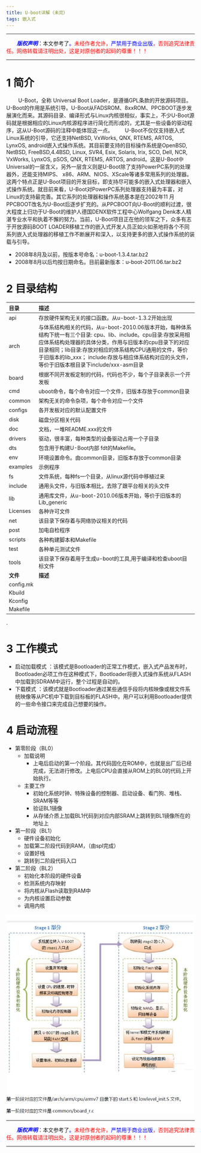 ```yaml
---
title: U-boot详解（未完）
tags: 嵌入式
---
```


------

&emsp;&emsp;<font color=blue>**_版权声明_**</font>：本文参考了<font color=blue>。</font><font color=red>未经作者允许，<font color=blue>严禁用于商业出版</font>，否则追究法律责任。网络转载请注明出处，这是对原创者的起码的尊重！！！</font>

------

# 1  简介
&emsp;&emsp; U-Boot，全称 Universal Boot Loader，是遵循GPL条款的开放源码项目。U-Boot的作用是系统引导。U-Boot从FADSROM、8xxROM、PPCBOOT逐步发展演化而来。其源码目录、编译形式与Linux内核很相似，事实上，不少U-Boot源码就是根据相应的Linux内核源程序进行简化而形成的，尤其是一些设备的驱动程序，这从U-Boot源码的注释中能体现这一点。
 &emsp;&emsp;U-Boot不仅仅支持嵌入式Linux系统的引导，它还支持NetBSD, VxWorks, QNX, RTEMS, ARTOS, LynxOS, android嵌入式操作系统。其目前要支持的目标操作系统是OpenBSD, NetBSD, FreeBSD,4.4BSD, Linux, SVR4, Esix, Solaris, Irix, SCO, Dell, NCR, VxWorks, LynxOS, pSOS, QNX, RTEMS, ARTOS, android。这是U-Boot中Universal的一层含义，另外一层含义则是U-Boot除了支持PowerPC系列的处理器外，还能支持MIPS、 x86、ARM、NIOS、XScale等诸多常用系列的处理器。这两个特点正是U-Boot项目的开发目标，即支持尽可能多的嵌入式处理器和嵌入式操作系统。就目前来看，U-Boot对PowerPC系列处理器支持最为丰富，对Linux的支持最完善。其它系列的处理器和操作系统基本是在2002年11 月PPCBOOT改名为U-Boot后逐步扩充的。从PPCBOOT向U-Boot的顺利过渡，很大程度上归功于U-Boot的维护人德国DENX软件工程中心Wolfgang Denk本人精湛专业水平和执着不懈的努力。当前，U-Boot项目正在他的领军之下，众多有志于开放源码BOOT LOADER移植工作的嵌入式开发人员正如火如荼地将各个不同系列嵌入式处理器的移植工作不断展开和深入，以支持更多的嵌入式操作系统的装载与引导。


* 2008年8月及以前，按版本号命名：u-boot-1.3.4.tar.bz2
* 2008年8月以后均按日期命名。目前最新版本：u-boot-2011.06.tar.bz2
# 2 目录结构
| 目录|描述|
|:--|:--|
|api|存放硬件架构无关的接口函数。从u-boot-1.3.2开始出现|
|arch | 与体系结构相关的代码，从u-boot-2010.06版本开始，每种体系结构下统一有三个目录: cpu、lib、include。cpu目录:存放采用相应体系结构处理器的具体分类，作用与旧版本的cpu目录下的对应目录相同；lib目录:存放对相应的体系结构CPU通用的文件，等价于旧版本的lib_xxx； include:存放与相应体系结构对应的头文件，等价于旧版本根目录下include/xxx-asm目录
| board  |  根据不同开发板定制的代码，代码也不少，每个子目录表示一个开发板
|cmd| uboot命令，每个命令对应一个文件，旧版本存放于common目录
|common|  架构无关的命令杂项，每个命令对应一个文件
|configs|		各开发板对应的默认配置文件
| disk   |  磁盘分区相关代码
| doc   | 文档，一堆README.xxx的文件
| drivers  | 驱动，很丰富，每种类型的设备驱动占用一个子目录
|dts|包含用于构建U-Boot内部 fdt的Makefile。
|env| 环境设置命令。由common目录，旧版本存放于common目录
| examples|  示例程序
| fs  | 文件系统，每种fs一个目录，从linux源代码中移植过来
| include  |通用头文件，与旧版本相比，去除了跟平台相关的头文件
|lib  |  通用库文件，从u-boot-2010.06版本开始，等价于旧版本的Lib_generic
|Licenses|各种许可文件
|net |  该目录下保存着与网络协议相关的代码
|post|加电自检程序
|scripts|各种构建脚本和Makefile
|test|各种单元测试文件
|tools  | 该目录下保存着用于生成u-boot的工具,用于编译和检查uboot目标文件
|**文件**|**描述**
| config.mk|
| Kbuild|
|Kconfig |
|Makefile|  

.

# 3 工作模式
* 启动加载模式 ：该模式是Bootloader的正常工作模式，嵌入式产品发布时，Bootloader必项工作在这种模式下，Bootloader将嵌入式操作系统从FLASH中加载到SDRAM中运行，整个过程是自动的。 
* 下载模式 ：该模式就是Bootloader通过某些通信手段将内核映像或根文件系统映像等从PC机中下载到目标板的FLASH中。用户可以利用Bootloader提供的一些命令接口来完成自己想要的操作。


# 4 启动流程
* 第零阶段（BL0）
	*  加载说明
		*  上电后启动的第一个阶段。其代码固化在ROM中，也就是出厂后已经完成，无法进行修改。上电后CPU会直接从ROM上的BL0的代码上开始执行。
	* 主要工作
		*  初始化系统时钟、特殊设备的控制器、启动设备、看门狗、堆栈、SRAM等等
		*  验证BL1镜像
		*  从存储介质上加载BL1代码到对应内部SRAM上跳转到BL1镜像所在的地址上
* 第一阶段（BL1）
	 * 硬件设备初始化
	 * 加载第二阶段代码到RAM，（由spl完成） 
	 * 设置好栈
	 * 跳转到二阶段代码入口
* 第二阶段（BL2）
	 * 初始化本阶段的硬件设备
	 * 检测系统内存映射
	 * 将内核从Flash读取到RAM中
	 * 为内核设置启动参数
	 * 调用内核

![1](https://www.github.com/liao20081228/blog/raw/master/图片/U-boot/1.JPG)

 

 

 


------

&emsp;&emsp;<font color=blue>**_版权声明_**</font>：本文参考了<font color=blue>。</font><font color=red>未经作者允许，<font color=blue>严禁用于商业出版</font>，否则追究法律责任。网络转载请注明出处，这是对原创者的起码的尊重！！！</font>

------
